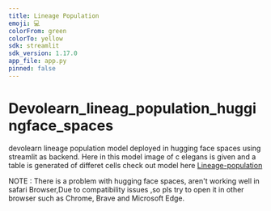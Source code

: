 ```yaml
---
title: Lineage Population
emoji: 💻
colorFrom: green
colorTo: yellow
sdk: streamlit
sdk_version: 1.17.0
app_file: app.py
pinned: false
---
```


# Devolearn_lineag_population_huggingface_spaces
devolearn lineage population model deployed in hugging face spaces using streamlit as backend.
Here in this model image of c elegans is given and a table is generated of differet cells
check out model here [Lineage-population](https://huggingface.co/spaces/devoworm-group/Lineage_Population)

NOTE : There is a problem with hugging face spaces, aren't working well in safari Browser,Due to compatibility issues ,so pls try to open it in other browser such as Chrome, Brave and  Microsoft Edge.


